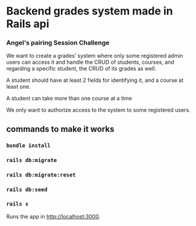 # Backend grades system made in Rails api

### Angel's pairing Session Challenge

We want to create a grades’ system where only some registered admin users can access it and handle the CRUD of students, courses, and regarding a specific student, the CRUD of its grades as well.

A student should have at least 2 fields for identifying it, and a course at least one.

A student can take more than one course at a time

We only want to authorize access to the system to some registered users.


## commands to make it works


### `bundle install`

### `rails db:migrate`

### `rails db:migrate:reset`

### `rails db:seed`

### `rails s`

Runs the app in [http://localhost:3000](http://localhost:3000).

